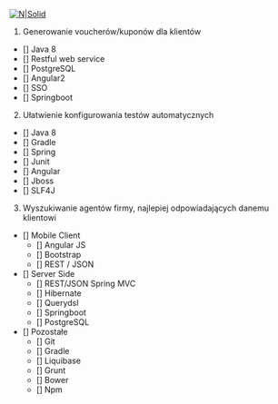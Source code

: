 [![N|Solid](http://ubezpieczenia.aviva.pl/img/corp_02/logo.png)](http://ubezpieczenia.aviva.pl/)

1. Generowanie voucherów/kuponów dla klientów
 - [] Java 8
 - [] Restful  web service
 - [] PostgreSQL
 - [] Angular2
 - [] SSO
 - [] Springboot

2. Ułatwienie konfigurowania testów automatycznych
 - [] Java 8
 - [] Gradle
 - [] Spring
 - [] Junit
 - [] Angular
 - [] Jboss
 - [] SLF4J

3. Wyszukiwanie agentów firmy, najlepiej odpowiadających danemu klientowi
 - [] Mobile Client
    - [] Angular JS
    - [] Bootstrap
    - [] REST / JSON
 - [] Server Side
    - [] REST/JSON Spring MVC
    - [] Hibernate
    - [] Querydsl
    - [] Springboot
    - [] PostgreSQL
 - [] Pozostałe
    - [] Git
    - [] Gradle
    - [] Liquibase
    - [] Grunt
    - [] Bower
    - [] Npm
